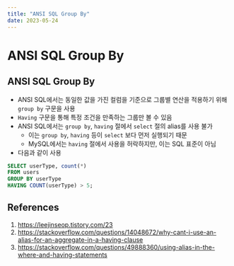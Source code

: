 ```yaml
---
title: "ANSI SQL Group By"
date: 2023-05-24
---
```


# ANSI SQL Group By

## ANSI SQL Group By

- ANSI SQL에서는 동일한 값을 가진 컬럼을 기준으로 그룹별 연산을 적용하기 위해 `group by` 구문을 사용
- `Having` 구문을 통해 특정 조건을 만족하는 그룹만 볼 수 있음
- ANSI SQL에서는 `group by`, `having` 절에서 `select` 절의 alias를 사용 불가
  - 이는 `group by`, `having` 등이 `select` 보다 먼저 실행되기 때문
  - MySQL에서는 `having` 절에서 사용을 허락하지만, 이는 SQL 표준이 아님
- 다음과 같이 사용

```SQL
SELECT userType, count(*)
FROM users
GROUP BY userType
HAVING COUNT(userType) > 5;
```

## References

1. https://leejinseop.tistory.com/23
2. https://stackoverflow.com/questions/14048672/why-cant-i-use-an-alias-for-an-aggregate-in-a-having-clause
3. https://stackoverflow.com/questions/49888360/using-alias-in-the-where-and-having-statements
